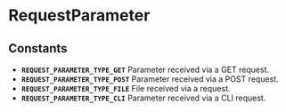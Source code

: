 # RequestParameter

## Constants

* **`REQUEST_PARAMETER_TYPE_GET`** Parameter received via a GET request.
* **`REQUEST_PARAMETER_TYPE_POST`** Parameter received via a POST request.
* **`REQUEST_PARAMETER_TYPE_FILE`** File received via a request.
* **`REQUEST_PARAMETER_TYPE_CLI`** Parameter received via a CLI request.

